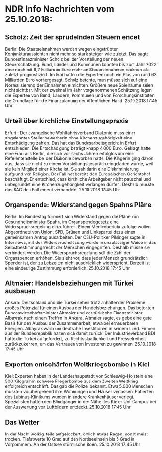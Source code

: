 # NDR Info Nachrichten vom 25.10.2018:


## Scholz: Zeit der sprudelnden Steuern endet
Berlin: Die Staatseinnahmen werden wegen eingetrübter Konjunkturaussichten nicht mehr so stark steigen wie zuletzt. Das sagte Bundesfinanzminister Scholz bei der Vorstellung der neuen Steuerschätzung. Bund, Länder und Kommunen könnten bis zum Jahr 2022 aber noch mit 6,7 Milliarden Euro mehr an Steuereinnahmen rechnen als zuletzt prognostiziert. Im Mai hatten die Experten noch ein Plus von rund 63 Milliarden Euro vorhergesagt. Scholz betonte, man müsse sich auf eine Normalisierung der Einnahmen einrichten. Größere neue Spielräume seien nicht sichtbar. Mit der zweimal im Jahr vorgenommenen Schätzung legen die Experten von Bund, Ländern, Kommunen und von Forschungsinstituten die Grundlage für die Finanzplanung der öffentlichen Hand. 25.10.2018 17:45 Uhr 

## Urteil über kirchliche Einstellungspraxis
Erfurt : Der evangelische Wohlfahrtsverband Diakonie muss einer abgelehnten Stellenbewerberin ohne Kirchenzugehörigkeit eine Entschädigung zahlen. Das hat das Bundesarbeitsgericht in Erfurt entschieden. Die Entschädigung beträgt knapp 4.000 Euro. Geklagt hatte eine Frau aus Berlin, die sich vor sechs Jahren erfolglos um eine Referentenstelle bei der Diakonie beworben hatte. Die Klägerin ging davon aus, dass sie nicht zu einem Vorstellungsgespräch eingeladen wurde, weil sie kein Mitglied einer Kirche ist. Sie sah darin eine Diskriminierung aufgrund von Religion. Der Fall hat bereits den Europäischen Gerichtshof beschäftigt. Er entschied, dass kirchliche Arbeitgeber nicht pauschal und unbegründet eine Kirchenzugehörigkeit verlangen dürfen. Deshalb musste das BAG den Fall erneut verhandeln. 25.10.2018 17:45 Uhr 

## Organspende: Widerstand gegen Spahns Pläne
Berlin: Im Bundestag formiert sich Widerstand gegen die Pläne von Gesundheitsminister Spahn, im Organspendegesetz eine Widerspruchsregelung einzuführen. Einem Medienbericht zufolge wollen Abgeordnete von Union, SPD, Grünen und Linkspartei dazu einen gemeinsamen Antrag ausarbeiten. Der CSU-Politiker Pilsinger sagte in Interviews, mit der Widerspruchslösung würde in unzulässiger Weise in das Selbstbestimmungsrecht der Menschen eingegriffen. Deshalb müsse sie verhindert werden. Die Widerspruchsregelung soll die Zahl der Organspenden erhöhen. Sie sieht vor, dass jeder Mensch grundsätzlich Spender ist, der zu Lebzeiten nicht ausdrücklich widerspricht. Derzeit ist eine eindeutige Zustimmung erforderlich. 25.10.2018 17:45 Uhr 

## Altmaier: Handelsbeziehungen mit Türkei ausbauen
Ankara: 			Deutschland und die Türkei sehen trotz anhaltender Probleme großes Potenzial für einen Ausbau der Handelsbeziehungen. Das betonten Bundeswirtschaftsminister Altmaier und der türkische Finanzminister Albayrak nach einem Treffen in Ankara. Altmaier sagte, es gebe eine gute Basis für den Ausbau der Zusammenarbeit, etwa bei erneuerbaren Energien. Albayrak warb um deutsche Investitionen in seinem Land. Firmen aus der Bundesrepublik halten sich damit zurück. Der Industrieverband BDI hatte die Türkei aufgefordert, zu Rechtsstaatlichkeit und Pressefreiheit zurückzukehren, um das Vertrauen von Investoren zu gewinnen. 25.10.2018 17:45 Uhr 

## Experten entschärfen Weltkriegsbombe in Kiel
Kiel: Experten haben in der Landeshaupstadt von Schleswig-Holstein eine 500 Kilogramm schwere Fliegerbombe aus dem Zweiten Weltkrieg erfolgreich entschärft. Das gab die Polizei bekannt. Etwa 5.000 Menschen mussten vorübergehend ihre Wohnungen und Häuser verlassen. Patienten des Lubinus-Klinikums wurden in andere Krankenhäuser verlegt. Spezialisten hatten den Blindgänger in der Nähe des Kieler Uni-Campus bei der Auswertung von Luftbildern entdeckt. 25.10.2018 17:45 Uhr 

## Das Wetter
In der Nacht wolkig, teils aufgelockert, örtlich etwas Regen, sonst meist trocken. Tiefstwerte 10 Grad auf den Nordseeinseln bis 5 Grad in Vorpommern. An der Ostsee stürmische Böen. 25.10.2018 17:45 Uhr 
